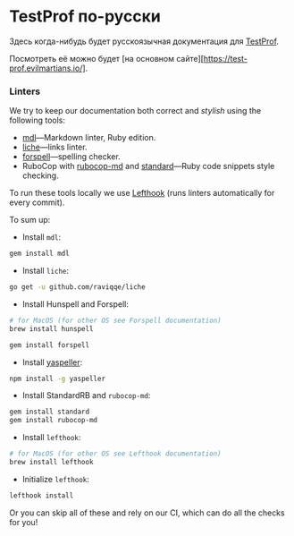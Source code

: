 # TestProf по-русски

Здесь когда-нибудь будет русскоязычная документация для [TestProf][].

Посмотреть её можно будет [на основном сайте][https://test-prof.evilmartians.io/].

### Linters

We try to keep our documentation both correct and _stylish_ using the following tools:

- [mdl](https://github.com/markdownlint/markdownlint)—Markdown linter, Ruby edition.
- [liche](https://github.com/raviqqe/liche)—links linter.
- [forspell](https://github.com/kkuprikov/forspell)—spelling checker.
- RuboCop with [rubocop-md](https://github.com/rubocop-hq/rubocop-md) and [standard](https://github.com/testdouble/standard)—Ruby code snippets style checking.

To run these tools locally we use [Lefthook](https://github.com/Arkweid/lefthook) (runs linters automatically for every commit).

To sum up:

- Install `mdl`:

```sh
gem install mdl
```

- Install `liche`:

```sh
go get -u github.com/raviqqe/liche
```

- Install Hunspell and Forspell:

```sh
# for MacOS (for other OS see Forspell documentation)
brew install hunspell

gem install forspell
```

- Install [yaspeller](https://github.com/hcodes/yaspeller):

```sh
npm install -g yaspeller
```

- Install StandardRB and `rubocop-md`:

```sh
gem install standard
gem install rubocop-md
```

- Install `lefthook`:

```sh
# for MacOS (for other OS see Lefthook documentation)
brew install lefthook
```

- Initialize `lefthook`:

```sh
lefthook install
```

Or you can skip all of these and rely on our CI, which can do all the checks for you!

[TestProf]: https://github.com/test-prof/test-prof

